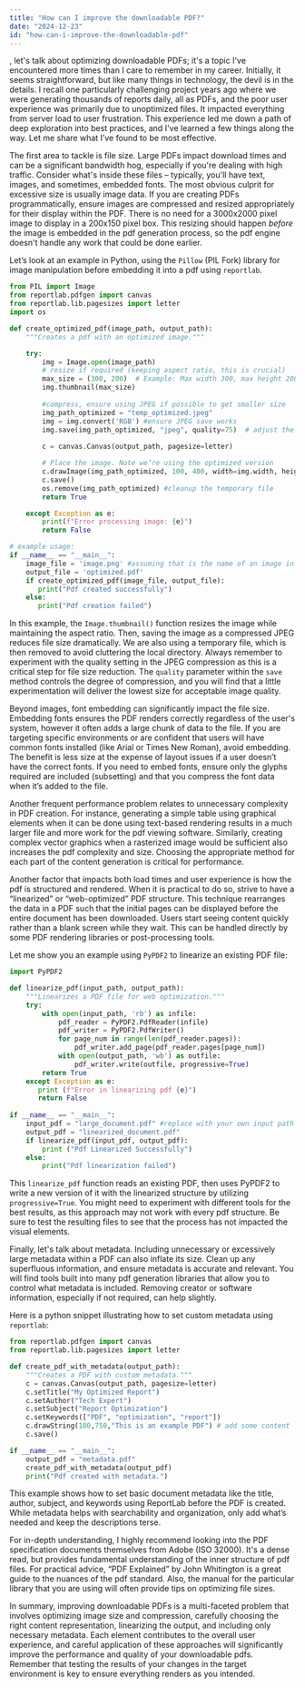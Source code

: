 ```yaml
---
title: "How can I improve the downloadable PDF?"
date: "2024-12-23"
id: "how-can-i-improve-the-downloadable-pdf"
---
```


, let's talk about optimizing downloadable PDFs; it's a topic I've encountered more times than I care to remember in my career. Initially, it seems straightforward, but like many things in technology, the devil is in the details. I recall one particularly challenging project years ago where we were generating thousands of reports daily, all as PDFs, and the poor user experience was primarily due to unoptimized files. It impacted everything from server load to user frustration. This experience led me down a path of deep exploration into best practices, and I've learned a few things along the way. Let me share what I’ve found to be most effective.

The first area to tackle is file size. Large PDFs impact download times and can be a significant bandwidth hog, especially if you're dealing with high traffic. Consider what's inside these files – typically, you'll have text, images, and sometimes, embedded fonts. The most obvious culprit for excessive size is usually image data. If you are creating PDFs programmatically, ensure images are compressed and resized appropriately for their display within the PDF. There is no need for a 3000x2000 pixel image to display in a 200x150 pixel box. This resizing should happen *before* the image is embedded in the pdf generation process, so the pdf engine doesn't handle any work that could be done earlier.

Let’s look at an example in Python, using the `Pillow` (PIL Fork) library for image manipulation before embedding it into a pdf using `reportlab`.

```python
from PIL import Image
from reportlab.pdfgen import canvas
from reportlab.lib.pagesizes import letter
import os

def create_optimized_pdf(image_path, output_path):
    """Creates a pdf with an optimized image."""

    try:
        img = Image.open(image_path)
        # resize if required (keeping aspect ratio, this is crucial)
        max_size = (300, 200)  # Example: Max width 300, max height 200
        img.thumbnail(max_size)
        
        #compress, ensure using JPEG if possible to get smaller size
        img_path_optimized = "temp_optimized.jpeg"
        img = img.convert('RGB') #ensure JPEG save works
        img.save(img_path_optimized, "jpeg", quality=75)  # adjust the quality as required
    
        c = canvas.Canvas(output_path, pagesize=letter)

        # Place the image. Note we’re using the optimized version
        c.drawImage(img_path_optimized, 100, 400, width=img.width, height=img.height)  #adjust coordinates as needed
        c.save()
        os.remove(img_path_optimized) #cleanup the temporary file
        return True

    except Exception as e:
        print(f"Error processing image: {e}")
        return False

# example usage:
if __name__ == "__main__":
    image_file = 'image.png' #assuming that is the name of an image in the directory, use your own image path
    output_file = 'optimized.pdf'
    if create_optimized_pdf(image_file, output_file):
       print("Pdf created successfully")
    else:
       print("Pdf creation failed")
```

In this example, the `Image.thumbnail()` function resizes the image while maintaining the aspect ratio. Then, saving the image as a compressed JPEG reduces file size dramatically. We are also using a temporary file, which is then removed to avoid cluttering the local directory. Always remember to experiment with the quality setting in the JPEG compression as this is a critical step for file size reduction. The `quality` parameter within the `save` method controls the degree of compression, and you will find that a little experimentation will deliver the lowest size for acceptable image quality.

Beyond images, font embedding can significantly impact the file size. Embedding fonts ensures the PDF renders correctly regardless of the user's system, however it often adds a large chunk of data to the file. If you are targeting specific environments or are confident that users will have common fonts installed (like Arial or Times New Roman), avoid embedding. The benefit is less size at the expense of layout issues if a user doesn’t have the correct fonts. If you need to embed fonts, ensure only the glyphs required are included (subsetting) and that you compress the font data when it’s added to the file.

Another frequent performance problem relates to unnecessary complexity in PDF creation. For instance, generating a simple table using graphical elements when it can be done using text-based rendering results in a much larger file and more work for the pdf viewing software. Similarly, creating complex vector graphics when a rasterized image would be sufficient also increases the pdf complexity and size. Choosing the appropriate method for each part of the content generation is critical for performance.

Another factor that impacts both load times and user experience is how the pdf is structured and rendered. When it is practical to do so, strive to have a “linearized” or “web-optimized” PDF structure. This technique rearranges the data in a PDF such that the initial pages can be displayed before the entire document has been downloaded. Users start seeing content quickly rather than a blank screen while they wait. This can be handled directly by some PDF rendering libraries or post-processing tools.

Let me show you an example using `PyPDF2` to linearize an existing PDF file:

```python
import PyPDF2

def linearize_pdf(input_path, output_path):
    """Linearizes a PDF file for web optimization."""
    try:
        with open(input_path, 'rb') as infile:
            pdf_reader = PyPDF2.PdfReader(infile)
            pdf_writer = PyPDF2.PdfWriter()
            for page_num in range(len(pdf_reader.pages)):
                pdf_writer.add_page(pdf_reader.pages[page_num])
            with open(output_path, 'wb') as outfile:
                pdf_writer.write(outfile, progressive=True)
        return True
    except Exception as e:
       print (f"Error in linearizing pdf {e}")
       return False
    
if __name__ == "__main__":
    input_pdf = "large_document.pdf" #replace with your own input path
    output_pdf = "linearized_document.pdf"
    if linearize_pdf(input_pdf, output_pdf):
        print ("Pdf Linearized Successfully")
    else:
        print("Pdf linearization failed")
```

This `linearize_pdf` function reads an existing PDF, then uses PyPDF2 to write a new version of it with the linearized structure by utilizing `progressive=True`. You might need to experiment with different tools for the best results, as this approach may not work with every pdf structure. Be sure to test the resulting files to see that the process has not impacted the visual elements.

Finally, let's talk about metadata. Including unnecessary or excessively large metadata within a PDF can also inflate its size. Clean up any superfluous information, and ensure metadata is accurate and relevant. You will find tools built into many pdf generation libraries that allow you to control what metadata is included. Removing creator or software information, especially if not required, can help slightly.

Here is a python snippet illustrating how to set custom metadata using `reportlab`:

```python
from reportlab.pdfgen import canvas
from reportlab.lib.pagesizes import letter

def create_pdf_with_metadata(output_path):
    """Creates a PDF with custom metadata."""
    c = canvas.Canvas(output_path, pagesize=letter)
    c.setTitle("My Optimized Report")
    c.setAuthor("Tech Expert")
    c.setSubject("Report Optimization")
    c.setKeywords(["PDF", "optimization", "report"])
    c.drawString(100,750,"This is an example PDF") # add some content
    c.save()

if __name__ == "__main__":
    output_pdf = "metadata.pdf"
    create_pdf_with_metadata(output_pdf)
    print("Pdf created with metadata.")

```

This example shows how to set basic document metadata like the title, author, subject, and keywords using ReportLab before the PDF is created. While metadata helps with searchability and organization, only add what’s needed and keep the descriptions terse.

For in-depth understanding, I highly recommend looking into the PDF specification documents themselves from Adobe (ISO 32000). It's a dense read, but provides fundamental understanding of the inner structure of pdf files. For practical advice, “PDF Explained” by John Whitington is a great guide to the nuances of the pdf standard. Also, the manual for the particular library that you are using will often provide tips on optimizing file sizes.

In summary, improving downloadable PDFs is a multi-faceted problem that involves optimizing image size and compression, carefully choosing the right content representation, linearizing the output, and including only necessary metadata. Each element contributes to the overall user experience, and careful application of these approaches will significantly improve the performance and quality of your downloadable pdfs. Remember that testing the results of your changes in the target environment is key to ensure everything renders as you intended.
